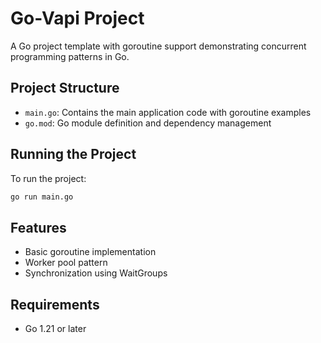 # Go-Vapi Project

A Go project template with goroutine support demonstrating concurrent programming patterns in Go.

## Project Structure

- `main.go`: Contains the main application code with goroutine examples
- `go.mod`: Go module definition and dependency management

## Running the Project

To run the project:

```bash
go run main.go
```

## Features

- Basic goroutine implementation
- Worker pool pattern
- Synchronization using WaitGroups

## Requirements

- Go 1.21 or later
